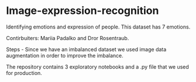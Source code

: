 # Image-expression-recognition

Identifying emotions and expression of people.
This dataset has 7 emotions.

Contirbuiters: Mariia Padalko and Dror Rosentraub.

Steps - Since we have an imbalanced dataset we used image data augmentation in order to improve the imbalance.

The repository contains 3 exploratory notebooks and a .py file that we used for production.

